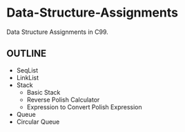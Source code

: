 # Data-Structure-Assignments

Data Structure Assignments in C99.

## OUTLINE

* SeqList
* LinkList
* Stack
  * Basic Stack
  * Reverse Polish Calculator
  * Expression to Convert Polish Expression
* Queue
* Circular Queue

